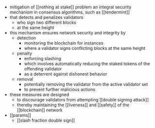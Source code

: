 - mitigation of [[nothing at stake]] problem
  an integral security mechanism in consensus algorithms, such as [[tendermint]]
- that detects and penalizes validators
	- who sign two different blocks
	- at the same height
- this mechanism ensures network security and integrity by
	- detection
		- monitoring the blockchain for instances
		- where a validator signs conflicting blocks at the same height
	- penalty
		- enforcing slashing
		- which involves automatically reducing the staked tokens of the offending validator
		- as a deterrent against dishonest behavior
	- removal
		- potentially removing the validator from the active validator set
		- to prevent further malicious actions
- these measures are designed
	- to discourage validators from attempting [[double signing attack]]
	- thereby maintaining the [[liveness]] and [[safety]] of the [[blockchain]] network
- [[params]]
	- [[slash fraction double sign]]